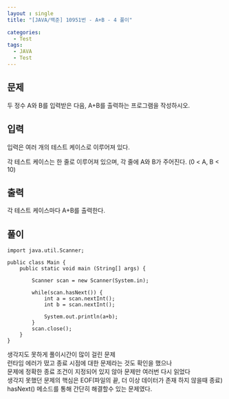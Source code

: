 ```yaml
---
layout : single
title: "[JAVA/백준] 10951번 - A+B - 4 풀이"

categories:
  - Test
tags:
  - JAVA
  - Test
---
```


## 문제

두 정수 A와 B를 입력받은 다음, A+B를 출력하는 프로그램을 작성하시오.

## 입력

입력은 여러 개의 테스트 케이스로 이루어져 있다.

각 테스트 케이스는 한 줄로 이루어져 있으며, 각 줄에 A와 B가 주어진다. (0 < A, B < 10)

## 출력

각 테스트 케이스마다 A+B를 출력한다.

## 풀이

~~~
import java.util.Scanner;

public class Main {
	public static void main (String[] args) {
		
		Scanner scan = new Scanner(System.in);
		
		while(scan.hasNext()) {
			int a = scan.nextInt();
			int b = scan.nextInt();
			
			System.out.println(a+b);
		}
		scan.close();
	}
}
~~~

생각지도 못하게 풀이시간이 많이 걸린 문제<br>런타임 에러가 떴고 종료 시점에 대한 문제라는 것도 확인을 했으나<br>문제에 정확한 종료 조건이 지정되어 있지 않아 문제만 여러번 다시 읽었다<br>생각지 못했던 문제의 핵심은 EOF(파일의 끝, 더 이상 데이터가 존재 하지 않을때 종료)<br>hasNext() 메소드를 통해 간단히 해결할수 있는 문제였다.
